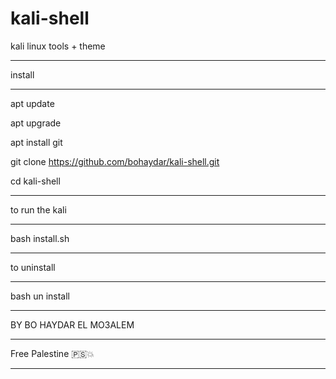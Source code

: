 # kali-shell
kali linux tools + theme
____________________________________________________
install
____________________________________________________
apt update 

apt upgrade 

apt install git 

git clone https://github.com/bohaydar/kali-shell.git

cd kali-shell

____________________________________________________
to run the kali
____________________________________________________
bash install.sh
____________________________________________________
to uninstall
____________________________________________________
bash un install
____________________________________________________
BY BO HAYDAR EL MO3ALEM
____________________________________________________
Free Palestine 🇵🇸💥
____________________________________________________
